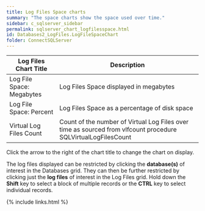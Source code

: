 ```yaml
---
title: Log Files Space charts
summary: "The space charts show the space used over time."
sidebar: c_sqlserver_sidebar
permalink: sqlserver_chart_logfilesspace.html
id: Databases2_LogFiles.LogFileSpaceChart
folder: ConnectSQLServer
---
```



Log Files Chart Title | Description
----------------------|------------
Log File Space: Megabytes | Log Files Space displayed in megabytes
Log File Space: Percent | Log Files Space as a percentage of disk space
Virtual Log Files Count | Count of the number of Virtual Log Files over time as sourced from vlfcount procedure SQLVirtualLogFilesCount

Click the arrow to the right of the chart title to change the chart on display.


The log files displayed can be restricted by clicking the **database(s)** of interest in the Databases grid. They can then be further restricted by clicking just the **log files** of interest in the Log Files grid. Hold down the **Shift** key to select a block of multiple records or the **CTRL** key to select individual records.


{% include links.html %}
